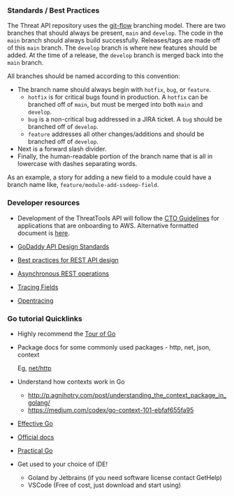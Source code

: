 ### Standards / Best Practices

The Threat API repository uses the [git-flow](https://nvie.com/posts/a-successful-git-branching-model/) branching model. There are two branches
that should always be present, `main` and `develop`. The code in the `main` branch should always build successfully. Releases/tags are made off of this
`main` branch. The `develop` branch is where new features should be added. At the time of a release, the `develop` branch is merged back into the `main`
branch.

All branches should be named according to this convention:
* The branch name should always begin with `hotfix`, `bug`, or `feature`.
    * `hotfix` is for critical bugs found in production. A `hotfix` can be branched off of `main`, but must be merged into both `main` and `develop`.
    * `bug` is a non-critical bug addressed in a JIRA ticket. A `bug` should be branched off of `develop`.
    * `feature` addresses all other changes/additions and should be branched off of `develop`.
* Next is a forward slash divider.
* Finally, the human-readable portion of the branch name that is all in lowercase with dashes separating words.

As an example, a story for adding a new field to a module could have a branch name like, `feature/module-add-ssdeep-field`.


### Developer resources
* Development of the ThreatTools API will follow the [CTO
  Guidelines](https://github.secureserver.net/CTO/guidelines/blob/master/Standards-Best-Practices/MustHaveShouldDo.md)
  for applications that are onboarding to AWS.  Alternative formatted document
  is
  [here](https://confluence.godaddy.com/display/AS/Phase+3+-+Must+Haves+to+go+to+Public+cloud).

* [GoDaddy API Design Standards](https://github.secureserver.net/CTO/guidelines/tree/master/api-design)

* [Best practices for REST API design](https://stackoverflow.blog/2020/03/02/best-practices-for-rest-api-design/)

* [Asynchronous REST operations](https://restcookbook.com/Resources/asynchroneous-operations/)

* [Tracing Fields](https://www.elastic.co/guide/en/ecs/current/ecs-tracing.html)

* [Opentracing](https://opentracing.io/docs/overview/)

### Go tutorial Quicklinks

* Highly recommend the [Tour of Go](https://tour.golang.org/list)

* Package docs for some commonly used packages - http, net, json, context

    Eg, [net/http](https://pkg.go.dev/net/http)

* Understand how contexts work in Go
    * http://p.agnihotry.com/post/understanding_the_context_package_in_golang/
    * https://medium.com/codex/go-context-101-ebfaf655fa95

* [Effective Go](https://golang.org/doc/effective_go)

* [Official docs](https://golang.org/doc/)

* [Practical Go](https://dave.cheney.net/practical-go/presentations/qcon-china.html)

* Get used to your choice of IDE!
    - Goland by Jetbrains (if you need software license contact GetHelp)
    - VSCode (Free of cost, just download and start using)
